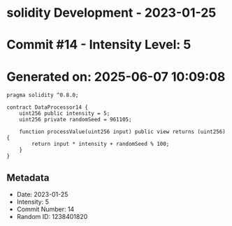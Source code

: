 ﻿# solidity Development - 2023-01-25
# Commit #14 - Intensity Level: 5
# Generated on: 2025-06-07 10:09:08
```solidity
pragma solidity ^0.8.0;

contract DataProcessor14 {
    uint256 public intensity = 5;
    uint256 private randomSeed = 961105;

    function processValue(uint256 input) public view returns (uint256) {
        return input * intensity + randomSeed % 100;
    }
}
```
## Metadata
- Date: 2023-01-25
- Intensity: 5
- Commit Number: 14
- Random ID: 1238401820

